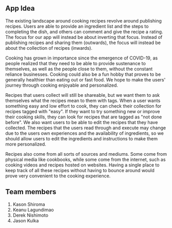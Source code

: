 ## App Idea
The existing landscape around cooking recipes revolve around publishing recipes. Users are able to provide an ingredient list and the steps to completing the dish, and others can comment and give the recipe a rating. The focus for our app will instead be about inverting that focus. Instead of publishing recipes and sharing them (outwards), the focus will instead be about the collection of recipes (inwards).

Cooking has grown in importance since the emergence of COVID-19, as people realized that they need to be able to provide sustenance to themselves, as well as the people close to them, without the constant reliance businesses. Cooking could also be a fun hobby that proves to be generally healthier than eating out or fast food. We hope to make the users' journey through cooking enjoyable and personalized.

Recipes that users collect will still be shareable, but we want them to ask themselves what the recipes mean to them with tags. When a user wants something easy and low effort to cook, they can check their collection for recipes tagged with "easy". If they want to try something new or improve their cooking skills, they can look for recipes that are tagged as "not done before". We also want users to be able to edit the recipes that they have collected. The recipes that the users read through and execute may change due to the users own experiences and the availability of ingredients, so we should allow users to edit the ingredients and instructions to make them more personalized. 

Recipes also come from all sorts of sources and mediums. Some come from physical media like cookbooks, while some come from the internet, such as cooking videos and recipes hosted on websites. Having a single place to keep track of all these recipes without having to bounce around would prove very convenient to the cooking experience. 

## Team members
1. Kason Shiroma
2. Keanu Lagundimao
3. Derek Nishimoto
4. Jason Kulka
